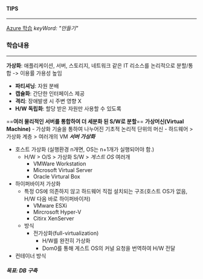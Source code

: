 #### TIPS
---
[Azure 학습](https://learn.microsoft.com/ko-kr/training/azure/) _keyWord: "만들기"_
### 학습내용
---
**가상화**: 애플리케이션, 서버, 스토리지, 네트워크 같은 IT 리소스를 논리적으로 분할/통합 -> 이용률 가용성 높임
- **파티셔닝**: 자원 분배
- **캡슐화**: 간단한 인터페이스 제공
- **격리**: 장애발생 시 주변 영향 X
- **H/W 독립화**: 할당 받은 자원만 사용할 수 있도록
	
==**여러 물리적인 서버를 통합하여 더 세분화 된 S/W로 분할**==
**가상머신(Virtual Machine)**
	- 가상화 기술을 통하여 나누어진 기초적 논리적 단위의 머신
	- 하드웨어 > 가상화 계층 > 여러개의 VM
***서버 가상화***
- 호스트 가상화 (실행환경 n개면, OS는 n+1개가 실행되어야 함.)
	-  H/W > O/S > 가상화 S/W > *게스트 OS* 여러개
		- VMWare Workstation
		- Microsoft Virtual Server
		- Oracle Virtural Box
- 하이퍼바이저 가상화
	- 특정 OS에 의존하지 않고 하드웨어 직접 설치되는 구조(호스트 OS가 없음, H/W 다음 바로 하이퍼바이저)
		- VMware ESXi
		- Mircrosoft Hyper-V
		- Citirx XenServer
	- 방식
		- 전가상화(full-virtualization)
			- H/W를 완전히 가상화
			- Dom0를 통해 게스트 OS의 커널 요청을 번역하여 H/W 전달
- 컨테이너 방식
##### 목표: DB 구축
